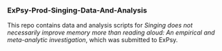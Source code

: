 ### ExPsy-Prod-Singing-Data-And-Analysis

This repo contains data and analysis scripts for _Singing does not necessarily improve memory more than reading aloud: An empirical and meta-analytic investigation_, which was submitted to ExPsy.
